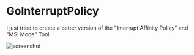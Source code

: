 # GoInterruptPolicy

I just tried to create a better version of the "Interrupt Affinity Policy" and "MSI Mode" Tool

![screenshot](https://i.imgur.com/MdcOHbh.png)
